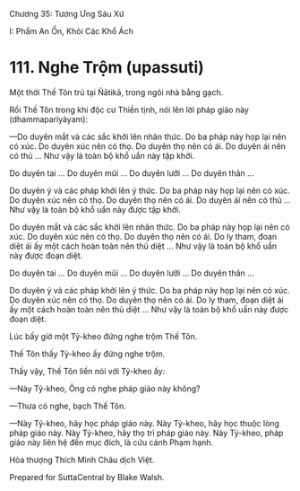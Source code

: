  

Chương 35: Tương Ưng Sáu Xứ

I: Phẩm An Ổn, Khỏi Các Khổ Ách

# 111\. Nghe Trộm (upassuti)

Một thời Thế Tôn trú tại Ñātikā, trong ngôi nhà bằng gạch.

Rồi Thế Tôn trong khi độc cư Thiền tịnh, nói lên lời pháp giáo này (dhammapariyàyam):

—Do duyên mắt và các sắc khởi lên nhãn thức. Do ba pháp này họp lại nên có xúc. Do duyên xúc nên có thọ. Do duyên thọ nên có ái. Do duyên ái nên có thủ … Như vậy là toàn bộ khổ uẩn này tập khởi.

Do duyên tai … Do duyên mũi … Do duyên lưỡi … Do duyên thân …

Do duyên ý và các pháp khởi lên ý thức. Do ba pháp này họp lại nên có xúc. Do duyên xúc nên có thọ. Do duyên thọ nên có ái. Do duyên ái nên có thủ … Như vậy là toàn bộ khổ uẩn này được tập khởi.

Do duyên mắt và các sắc khởi lên nhãn thức. Do ba pháp này họp lại nên có xúc. Do duyên xúc nên có thọ. Do duyên thọ nên có ái. Do ly tham, đoạn diệt ái ấy một cách hoàn toàn nên thủ diệt … Như vậy là toàn bộ khổ uẩn này được đoạn diệt.

Do duyên tai … Do duyên mũi … Do duyên lưỡi … Do duyên thân …

Do duyên ý và các pháp khởi lên ý thức. Do ba pháp này họp lại nên có xúc. Do duyên xúc nên có thọ. Do duyên thọ nên có ái. Do ly tham, đoạn diệt ái ấy một cách hoàn toàn nên thủ diệt … Như vậy là toàn bộ khổ uẩn này được đoạn diệt.

Lúc bấy giờ một Tỷ-kheo đứng nghe trộm Thế Tôn.

Thế Tôn thấy Tỷ-kheo ấy đứng nghe trộm.

Thấy vậy, Thế Tôn liền nói với Tỷ-kheo ấy:

—Này Tỷ-kheo, Ông có nghe pháp giáo này không?

—Thưa có nghe, bạch Thế Tôn.

—Này Tỷ-kheo, hãy học pháp giáo này. Này Tỷ-kheo, hãy học thuộc lòng pháp giáo này. Này Tỷ-kheo, hãy thọ trì pháp giáo này. Này Tỷ-kheo, pháp giáo này liên hệ đến mục đích, là cứu cánh Phạm hạnh.

Hòa thượng Thích Minh Châu dịch Việt.

Prepared for SuttaCentral by Blake Walsh.